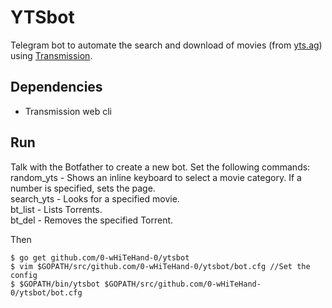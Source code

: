 # YTSbot

Telegram bot to automate the search and download of movies (from [yts.ag](https://yts.ag)) using [Transmission](https://transmissionbt.com/).

## Dependencies
- Transmission web cli
## Run

Talk with the Botfather to create a new bot. Set the following commands:<br>
random_yts - Shows an inline keyboard to select a movie category. If a number is specified, sets the page.<br>
search_yts - Looks for a specified movie.<br>
bt_list - Lists Torrents.<br>
bt_del - Removes the specified Torrent.<br>

Then
```
$ go get github.com/0-wHiTeHand-0/ytsbot
$ vim $GOPATH/src/github.com/0-wHiTeHand-0/ytsbot/bot.cfg //Set the config
$ $GOPATH/bin/ytsbot $GOPATH/src/github.com/0-wHiTeHand-0/ytsbot/bot.cfg
```
